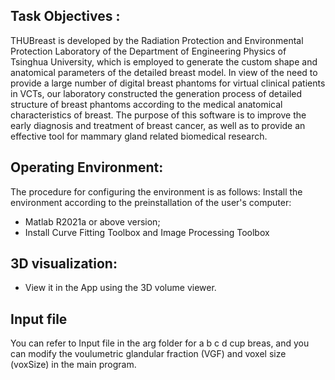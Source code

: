 
<h2> Task Objectives :</h2>
THUBreast is developed by the Radiation Protection and Environmental Protection Laboratory of the Department of Engineering Physics of Tsinghua University, which is employed to generate the custom shape and anatomical parameters of the detailed breast model. In view of the need to provide a large number of digital breast phantoms for virtual clinical patients in VCTs, our laboratory constructed the generation process of detailed structure of breast phantoms according to the medical anatomical characteristics of breast. The purpose of this software is to improve the early diagnosis and treatment of breast cancer, as well as to provide an effective tool for mammary gland related biomedical research.

<h2>Operating Environment:</h2>
The procedure for configuring the environment is as follows: Install the environment according to the preinstallation of the user's computer:
<ul>
<li>Matlab R2021a or above version;</li>
<li>Install Curve Fitting Toolbox and Image Processing Toolbox</li>
</ul>

<h2>3D visualization:</h2>
<ul>
<li>View it in the App using the 3D volume viewer.</li>
</ul>

<h2>Input file</h2>
<p>You can refer to Input file in the arg folder for a b c d cup breas, and you can modify the voulumetric glandular fraction (VGF) and voxel size (voxSize) in the main program.</p>



